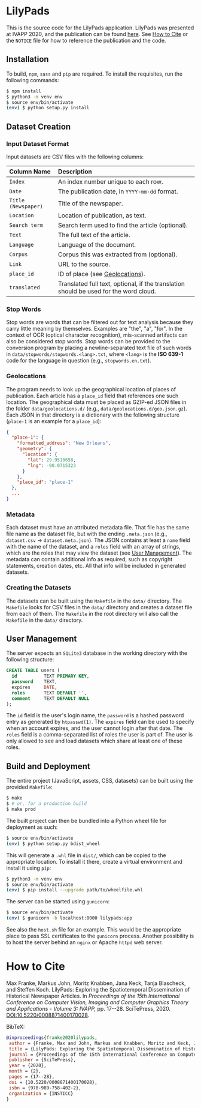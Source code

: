# LilyPads

This is the source code for the LilyPads application.
LilyPads was presented at IVAPP 2020, and the publication can be found [here](https://doi.org/10.5220/0008871400170028).
See [How to Cite](#how-to-cite) or the `NOTICE` file for how to reference the publication and the code.


## Installation

To build, `npm`, `sass` and `pip` are required.
To install the requisites, run the following commands:

``` sh
$ npm install
$ python3 -m venv env
$ source env/bin/activate
(env) $ python setup.py install
```

## Dataset Creation

### Input Dataset Format

Input datasets are CSV files with the following columns:

| Column Name | Description |
| :-- | :-- |
| `Index` | An index number unique to each row. |
| `Date` | The publication date, in `YYYY-mm-dd` format. |
| `Title (Newspaper)` | Title of the newspaper. |
| `Location` | Location of publication, as text. |
| `Search term` | Search term used to find the article (optional). |
| `Text` | The full text of the article. |
| `Language` | Language of the document. |
| `Corpus` | Corpus this was extracted from (optional). |
| `Link` | URL to the source. |
| `place_id` | ID of place (see [Geolocations](#geolocations)). |
| `translated` | Translated full text, optional, if the translation should be used for the word cloud. |

### Stop Words

Stop words are words that can be filtered out for text analysis because they carry little meaning by themselves.
Examples are "the", "a", "for".
In the context of OCR (optical character recognition), mis-scanned artifacts can also be considered stop words.
Stop words can be provided to the conversion program by placing a newline-separated text file of such words in `data/stopwords/stopwords.<lang>.txt`, where `<lang>` is the **ISO 639-1** code for the language in question (e.g., `stopwords.en.txt`).

### Geolocations

The program needs to look up the geographical location of places of publication.
Each article has a `place_id` field that references one such location.
The geographical data must be placed as GZIP-ed JSON files in the folder `data/geolocations.d/` (e.g., `data/geolocations.d/geo.json.gz`).
Each JSON in that directory is a dictionary with the following structure (`place-1` is an example for a `place_id`):

``` JSON
{
  "place-1": {
    "formatted_address": "New Orleans",
    "geometry": {
      "location": {
        "lat": 29.9510658,
        "lng": -90.0715323
      }
    },
    "place_id": "place-1"
  },
  ...
}
```

### Metadata

Each dataset must have an attributed metadata file.
That file has the same file name as the dataset file, but with the ending `.meta.json` (e.g., `dataset.csv` -> `dataset.meta.json`).
The JSON contains at least a `name` field with the name of the dataset, and a `roles` field with an array of strings, which are the roles that may view the dataset (see [User Management](#user-management)).
The metadata can contain additional info as required, such as copyright statements, creation dates, etc.
All that info will be included in generated datasets.

### Creating the Datasets

The datasets can be built using the `Makefile` in the `data/` directory.
The `Makefile` looks for CSV files in the `data/` directory and creates a dataset file from each of them.
The `Makefile` in the root directory will also call the `Makefile` in the `data/` directory.


## User Management

The server expects an `SQLite3` database in the working directory with the following structure:

``` sql
CREATE TABLE users (
  id          TEXT PRIMARY KEY,
  password    TEXT,
  expires     DATE,
  roles       TEXT DEFAULT '',
  comment     TEXT DEFAULT NULL
);
```

The `id` field is the user's login name, the `password` is a hashed password entry as generated by `htpasswd(1)`.
The `expires` field can be used to specify when an account expires, and the user cannot login after that date.
The `roles` field is a comma-separated list of roles the user is part of.
The user is only allowed to see and load datasets which share at least one of these roles.


## Build and Deployment

The entire project (JavaScript, assets, CSS, datasets) can be built using the provided `Makefile`:

``` sh
$ make
$ # or, for a production build
$ make prod
```

The built project can then be bundled into a Python wheel file for deployment as such:

``` sh
$ source env/bin/activate
(env) $ python setup.py bdist_wheel
```

This will generate a `.whl` file in `dist/`, which can be copied to the appropriate location.
To install it there, create a virtual environment and install it using `pip`:

``` sh
$ python3 -m venv env
$ source env/bin/activate
(env) $ pip install --upgrade path/to/wheelfile.whl
```

The server can be started using `gunicorn`:

``` sh
$ source env/bin/activate
(env) $ gunicorn -b localhost:8000 lilypads:app
```

See also the `host.sh` file for an example.
This would be the appropriate place to pass SSL certificates to the `gunicorn` process.
Another possibility is to host the server behind an `nginx` or Apache `httpd` web server.


# How to Cite

Max Franke, Markus John, Moritz Knabben, Jana Keck, Tanja Blascheck, and Steffen Koch. LilyPads: Exploring the Spatiotemporal Dissemination of Historical Newspaper Articles. In *Proceedings of the 15th International Conference on Computer Vision, Imaging and Computer Graphics Theory and Applications - Volume 3: IVAPP,* pp. 17--28. SciTePress, 2020. [DOI:10.5220/0008871400170028](https://doi.org/10.5220/0008871400170028).

BibTeX:

``` bibtex
@inproceedings{franke2020lilypads,
 author = {Franke, Max and John, Markus and Knabben, Moritz and Keck, Jana and Blascheck, Tanja and Koch, Steffen},
 title = {LilyPads: Exploring the Spatiotemporal Dissemination of Historical Newspaper Articles},
 journal = {Proceedings of the 15th International Conference on Computer Vision, Imaging and Computer Graphics Theory and Applications - Volume 3: IVAPP},
 publisher = {SciTePress},
 year = {2020},
 month = {2},
 pages = {17--28},
 doi = {10.5220/0008871400170028},
 isbn = {978-989-758-402-2},
 organization = {INSTICC}
}
```
